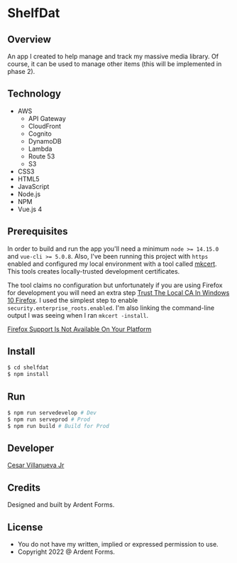 # ShelfDat

## Overview
An app I created to help manage and track my massive media library. Of course, it can be used to manage other items (this will be implemented in phase 2).

## Technology
+ AWS
  + API Gateway
  + CloudFront
  + Cognito
  + DynamoDB
  + Lambda
  + Route 53
  + S3
+ CSS3
+ HTML5
+ JavaScript
+ Node.js
+ NPM
+ Vue.js 4

## Prerequisites
In order to build and run the app you'll need a minimum `node >= 14.15.0` and `vue-cli >= 5.0.8`. Also, I've been running this project with `https` enabled and configured my local environment with a tool called [mkcert](https://github.com/FiloSottile/mkcert). This tools creates locally-trusted development certificates.

The tool claims no configuration but unfortunately if you are using Firefox for development you will need an extra step [Trust The Local CA In Windows 10 Firefox](https://gist.github.com/cecilemuller/9492b848eb8fe46d462abeb26656c4f8#windows-10-firefox). I used the simplest step to enable `security.enterprise_roots.enabled`. I'm also linking the command-line output I was seeing when I ran `mkcert -install`.

[Firefox Support Is Not Available On Your Platform](https://github.com/FiloSottile/mkcert/issues/266)

## Install
```bash
$ cd shelfdat
$ npm install
```

## Run
```bash
$ npm run servedevelop # Dev
$ npm run serveprod # Prod
$ npm run build # Build for Prod
```

## Developer
[Cesar Villanueva Jr](https://codeengie.com)

## Credits
Designed and built by Ardent Forms.

## License
+ You do not have my written, implied or expressed permission to use.
+ Copyright 2022 @ Ardent Forms.